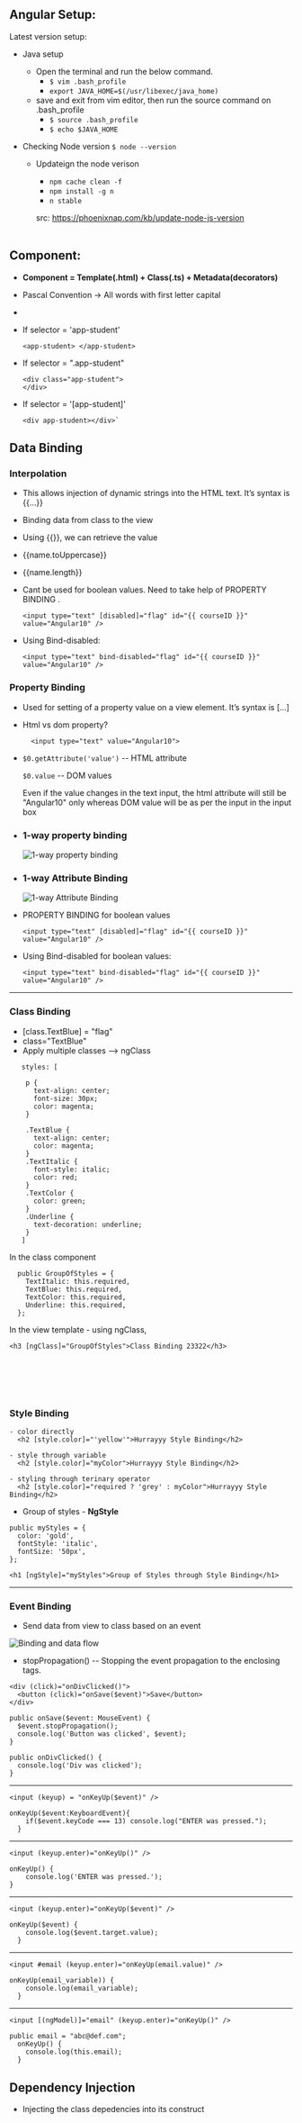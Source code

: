 ## Angular Setup:

Latest version setup:
- Java setup
  - Open the terminal and run the below command.
    - `$ vim .bash_profile`
    - `export JAVA_HOME=$(/usr/libexec/java_home)`
  - save and exit from vim editor, then run the source command on .bash_profile
    - `$ source .bash_profile`
    - `$ echo $JAVA_HOME`

- Checking Node version
    `$ node --version`
  - Updateign the node verison
     - `npm cache clean -f`
     - `npm install -g n`
     - `n stable`
  
    src: https://phoenixnap.com/kb/update-node-js-version
<br></br>

## Component:
- **Component = Template(.html) + Class(.ts) + Metadata(decorators)**
- Pascal Convention -> All words with first letter capital
- 

- If selector = 'app-student'
  ```language
  <app-student> </app-student>  
- If selector = ".app-student"
  ```language
  <div class="app-student">
  </div>
- If selector = '[app-student]'
  ```language
  <div app-student></div>`

## Data Binding

### Interpolation
 - This allows injection of dynamic strings into the HTML text. It’s syntax is {{…}} 
 - Binding data from class to the view
 - Using {{}}, we can retrieve the value
 - {{name.toUppercase}}
 - {{name.length}}
 - Cant be used for boolean values. Need to take help of PROPERTY BINDING .
    ``` 
    <input type="text" [disabled]="flag" id="{{ courseID }}" value="Angular10" />
    ```

  - Using Bind-disabled:
    ```
    <input type="text" bind-disabled="flag" id="{{ courseID }}" value="Angular10" />
    ``` 


### Property Binding
- Used for setting of a property value on a view element. It’s syntax is […]
- Html vs dom property?
  ```
    <input type="text" value="Angular10">
  
- `$0.getAttribute('value')`   -- HTML attribute

  `$0.value`   -- DOM values

    Even if the value changes in the text input, the html attribute will still be "Angular10" only whereas DOM value will be as per the input in the input box
  
- ### 1-way property binding
  ![1-way property binding](http://geoff-fox.com/wp-content/uploads/2017/03/property-binding.png)

- ### 1-way Attribute Binding
  ![1-way Attribute Binding](http://geoff-fox.com/wp-content/uploads/2017/03/attribute-binding.png)

- PROPERTY BINDING for boolean values
  ``` 
  <input type="text" [disabled]="flag" id="{{ courseID }}" value="Angular10" />
  ```

- Using Bind-disabled for boolean values:
  ```
  <input type="text" bind-disabled="flag" id="{{ courseID }}" value="Angular10" />
  ``` 


----------
### Class Binding
 - [class.TextBlue] = "flag"
 - class="TextBlue"
 - Apply multiple classes --> ngClass
  ```
     styles: [
    
      p {
        text-align: center;
        font-size: 30px;
        color: magenta;
      }

      .TextBlue {
        text-align: center;
        color: magenta;
      }
      .TextItalic {
        font-style: italic;
        color: red;
      }
      .TextColor {
        color: green;
      }
      .Underline {
        text-decoration: underline;
      }
     ]
```

In the class component
```
  public GroupOfStyles = {
    TextItalic: this.required,
    TextBlue: this.required,
    TextColor: this.required,
    Underline: this.required,
  };
```

In the view template - using ngClass,

`<h3 [ngClass]="GroupOfStyles">Class Binding 23322</h3>`

<br></br>
----------
### Style Binding
```
- color directly
  <h2 [style.color]="'yellow'">Hurrayyy Style Binding</h2>

- style through variable
  <h2 [style.color]="myColor">Hurrayyy Style Binding</h2>
  
- styling through terinary operator
  <h2 [style.color]="required ? 'grey' : myColor">Hurrayyy Style Binding</h2>
```


- Group of styles - **NgStyle**
```
public myStyles = {
  color: 'gold',
  fontStyle: 'italic',
  fontSize: '50px',
};
```

`<h1 [ngStyle]="myStyles">Group of Styles through Style Binding</h1>`


----------
### Event Binding

- Send data from view to class based on an event

![Binding and data flow](https://miro.medium.com/max/1155/1*C1kgFbqTyVuckvJ3Z1lgeQ.png)

- stopPropagation() -- Stopping the event propagation to the enclosing tags.

```
<div (click)="onDivClicked()">
  <button (click)="onSave($event)">Save</button>
</div>
```
```
public onSave($event: MouseEvent) {
  $event.stopPropagation();
  console.log('Button was clicked', $event);
}

public onDivClicked() {
  console.log('Div was clicked');
}
```

----------
`<input (keyup) = "onKeyUp($event)" />`
```
onKeyUp($event:KeyboardEvent){
    if($event.keyCode === 13) console.log("ENTER was pressed.");
  }
```
----------
`<input (keyup.enter)="onKeyUp()" />`
```
onKeyUp() {
    console.log('ENTER was pressed.');
}
```
----------
`<input (keyup.enter)="onKeyUp($event)" />`
```
onKeyUp($event) {
    console.log($event.target.value);
  }
```
----------
`<input #email (keyup.enter)="onKeyUp(email.value)" />`
```
onKeyUp(email_variable)) {
    console.log(email_variable);
  }
```
----------
`<input [(ngModel)]="email" (keyup.enter)="onKeyUp()" />`
```
public email = "abc@def.com";
  onKeyUp() {
    console.log(this.email);
  }
```

## Dependency Injection
- Injecting the class depedencies into its construct 